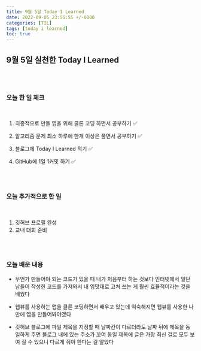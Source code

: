 ```yaml
---
title: 9월 5일 Today I Learned
date: 2022-09-05 23:55:55 +/-0000
categories: [TIL]
tags: [today i learned]
toc: true
---
```


## 9월 5일 실천한 Today I Learned

<br><br>

### 오늘 한 일 체크
<br>

1. 최종적으로 만들 앱을 위해 클론 코딩 하면서 공부하기 ✅
        
2. 알고리즘 문제 최소 하루에 한개 이상은 풀면서 공부하기 ✅

3. 블로그에 Today I Learned 적기 ✅

4. GitHub에 1일 1커밋 하기 ✅

<br><br>

### 오늘 추가적으로 한 일
<br>

1. 깃허브 프로필 완성
2. 교내 대회 준비

<br><br>

### 오늘 배운 내용

* 무언가 만들어야 되는 코드가 있을 때 내가 처음부터 하는 것보다 인터넷에서 일단 남들이 작성한 코드를 가져와서
내 입맛대로 고쳐 쓰는 게 훨씬 효율적이라는 것을 배웠다

* 웹뷰를 사용하는 앱을 클론 코딩하면서 배우고 있는데 익숙해지면
웹뷰를 사용한 나만에 앱을 만들어봐야겠다

* 깃허브 블로그에 파일 제목을 지정할 때 날짜칸이 다르더라도 날짜 뒤에 제목을 동일하게 주면 블로그 내에 있는 주소가 꼬여 동일 제목에 글은 가장 최신 걸로 모두 보여 질 수 있으니 다르게 줘야 한다는 걸 알았다



